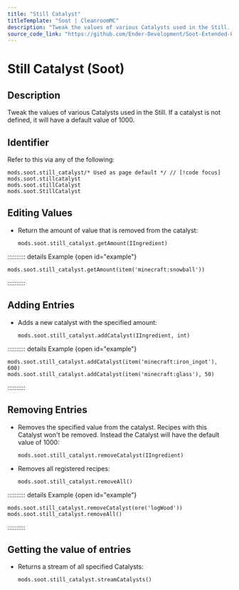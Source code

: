 ```yaml
---
title: "Still Catalyst"
titleTemplate: "Soot | CleanroomMC"
description: "Tweak the values of various Catalysts used in the Still. If a catalyst is not defined, it will have a default value of 1000."
source_code_link: "https://github.com/Ender-Development/Soot-Extended-Life/blob/master/src/main/java/soot/compat/groovyscript/StillCatalyst.java"
---
```


# Still Catalyst (Soot)

## Description

Tweak the values of various Catalysts used in the Still. If a catalyst is not defined, it will have a default value of 1000.

## Identifier

Refer to this via any of the following:

```groovy:no-line-numbers {1}
mods.soot.still_catalyst/* Used as page default */ // [!code focus]
mods.soot.stillcatalyst
mods.soot.stillCatalyst
mods.soot.StillCatalyst
```


## Editing Values

- Return the amount of value that is removed from the catalyst:

    ```groovy:no-line-numbers
    mods.soot.still_catalyst.getAmount(IIngredient)
    ```

:::::::::: details Example {open id="example"}
```groovy:no-line-numbers
mods.soot.still_catalyst.getAmount(item('minecraft:snowball'))
```

::::::::::

## Adding Entries

- Adds a new catalyst with the specified amount:

    ```groovy:no-line-numbers
    mods.soot.still_catalyst.addCatalyst(IIngredient, int)
    ```

:::::::::: details Example {open id="example"}
```groovy:no-line-numbers
mods.soot.still_catalyst.addCatalyst(item('minecraft:iron_ingot'), 600)
mods.soot.still_catalyst.addCatalyst(item('minecraft:glass'), 50)
```

::::::::::

## Removing Entries

- Removes the specified value from the catalyst. Recipes with this Catalyst won't be removed. Instead the Catalyst will have the default value of 1000:

    ```groovy:no-line-numbers
    mods.soot.still_catalyst.removeCatalyst(IIngredient)
    ```

- Removes all registered recipes:

    ```groovy:no-line-numbers
    mods.soot.still_catalyst.removeAll()
    ```

:::::::::: details Example {open id="example"}
```groovy:no-line-numbers
mods.soot.still_catalyst.removeCatalyst(ore('logWood'))
mods.soot.still_catalyst.removeAll()
```

::::::::::

## Getting the value of entries

- Returns a stream of all specified Catalysts:

    ```groovy:no-line-numbers
    mods.soot.still_catalyst.streamCatalysts()
    ```
